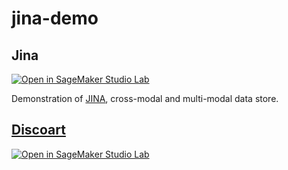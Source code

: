 # jina-demo

## Jina

[![Open in SageMaker Studio Lab](https://studiolab.sagemaker.aws/studiolab.svg)](https://studiolab.sagemaker.aws/import/github/icoxfog417/jina-demo/blob/main/jina-demo.ipynb)

Demonstration of [JINA](https://github.com/jina-ai/jina), cross-modal and multi-modal data store.

## [Discoart](https://github.com/jina-ai/discoart)

[![Open in SageMaker Studio Lab](https://studiolab.sagemaker.aws/studiolab.svg)](https://studiolab.sagemaker.aws/import/github/icoxfog417/jina-demo/blob/main/discoart.ipynb)
